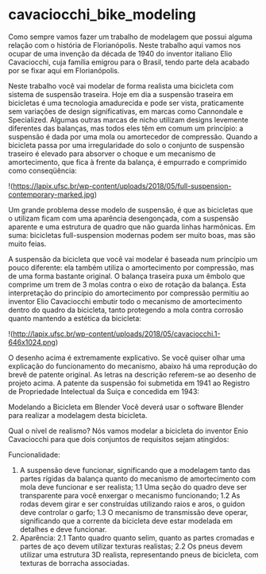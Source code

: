 # cavaciocchi_bike_modeling

Como sempre vamos fazer um trabalho de modelagem  que possui alguma relação com o história de Florianópolis. Neste trabalho aqui vamos nos ocupar de uma invenção da década de 1940 do inventor italiano Elio Cavaciocchi, cuja família emigrou para o Brasil, tendo parte dela acabado por se fixar aqui em Florianópolis.

Neste trabalho você vai modelar de forma realista uma bicicleta com sistema de suspensão traseira. Hoje em dia a suspensão traseira em bicicletas é uma tecnologia amadurecida e pode ser vista, praticamente sem variações de design significativas, em marcas como Cannondale e Specialized. Algumas outras marcas de nicho utilizam designs levemente diferentes das balanças, mas todos eles têm em comum um princípio: a suspensão é dada por uma mola ou amortecedor de compressão. Quando a bicicleta passa por uma irregularidade do solo o conjunto de suspensão traseiro é elevado para absorver o choque e um mecanismo de amortecimento, que fica à frente da balança, é empurrado e comprimido como conseqüência:

!(https://lapix.ufsc.br/wp-content/uploads/2018/05/full-suspension-contemporary-marked.jpg)

Um grande problema desse modelo de suspensão, é que as bicicletas que o utilizam ficam com uma aparência desengonçada, com a suspensão aparente e uma estrutura de quadro que não guarda linhas harmônicas. Em suma: bicicletas full-suspension modernas podem ser muito boas, mas são muito feias.

A suspensão da bicicleta que você vai modelar é baseada num princípio um pouco diferente: ela também utiliza o amortecimento por compressão, mas de uma forma bastante original.  O balança traseira puxa um êmbolo que comprime um trem de 3 molas contra o eixo de rotação da balança. Esta interpretação do princípio do amortecimento por compressão permitiu ao inventor Elio Cavaciocchi embutir todo o mecanismo de amortecimento dentro do quadro da bicicleta, tanto protegendo a mola contra corrosão quanto mantendo a estética da bicicleta:

!(http://lapix.ufsc.br/wp-content/uploads/2018/05/cavaciocchi.1-646x1024.png)

O desenho acima é extremamente explicativo. Se você quiser olhar uma explicação do funcionamento do mecanismo, abaixo há uma reprodução do brevê de patente original. As letras na descrição referem-se ao desenho de projeto acima. A patente da suspensão foi submetida em 1941 ao Registro de Propriedade Intelectual da Suíça e concedida em 1943:

Modelando a Bicicleta em Blender
Você deverá usar o software Blender para realizar a modelagem desta bicicleta.

Qual o nível de realismo?
Nós vamos modelar a bicicleta do inventor Enio Cavaciocchi para que dois conjuntos de requisitos sejam atingidos:

Funcionalidade:
1. A suspensão deve funcionar, significando que a modelagem tanto das partes rígidas da balança quanto do mecanismo de amortecimento com mola deve funcionar e ser realista;
1.1 Uma seção do quadro deve ser transparente para você enxergar o mecanismo funcionando;
1.2 As rodas devem girar e ser construídas utilizando raios e aros, o guidon deve controlar o garfo;
1.3 O mecanismo de transmissão deve operar, significando que a corrente da bicicleta deve estar modelada em detalhes e deve funcionar.
2. Aparência:
2.1 Tanto quadro quanto selim, quanto as partes cromadas e partes de aço devem utilizar texturas realistas;
2.2 Os pneus devem utilizar uma estrutura 3D realista, representando pneus de bicicleta, com texturas de borracha associadas.
